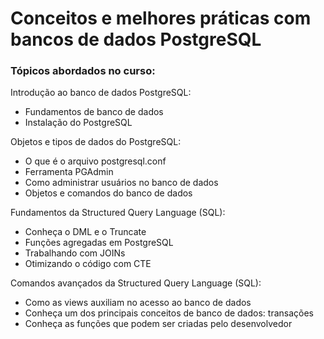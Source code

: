 # Conceitos e melhores práticas com bancos de dados PostgreSQL

### Tópicos abordados no curso:
Introdução ao banco de dados PostgreSQL:
- Fundamentos de banco de dados
- Instalação do PostgreSQL

Objetos e tipos de dados do PostgreSQL:
- O que é o arquivo postgresql.conf
- Ferramenta PGAdmin
- Como administrar usuários no banco de dados
- Objetos e comandos do banco de dados

Fundamentos da Structured Query Language (SQL):
- Conheça o DML e o Truncate
- Funções agregadas em PostgreSQL
- Trabalhando com JOINs
- Otimizando o código com CTE

Comandos avançados da Structured Query Language (SQL):
- Como as views auxiliam no acesso ao banco de dados
- Conheça um dos principais conceitos de banco de dados: transações
- Conheça as funções que podem ser criadas pelo desenvolvedor